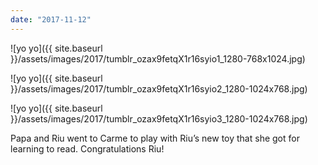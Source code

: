 ```yaml
---
date: "2017-11-12"
---
```


![yo yo]({{ site.baseurl }}/assets/images/2017/tumblr_ozax9fetqX1r16syio1_1280-768x1024.jpg)

![yo yo]({{ site.baseurl }}/assets/images/2017/tumblr_ozax9fetqX1r16syio2_1280-1024x768.jpg)

![yo yo]({{ site.baseurl }}/assets/images/2017/tumblr_ozax9fetqX1r16syio3_1280-1024x768.jpg)

Papa and Riu went to Carme to play with Riu’s new toy that she got for learning to read. Congratulations Riu!
